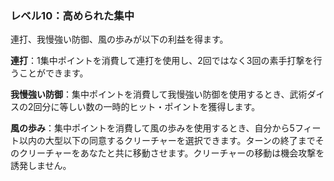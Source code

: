 ### レベル10：高められた集中

連打、我慢強い防御、風の歩みが以下の利益を得ます。

**連打**：1集中ポイントを消費して連打を使用し、2回ではなく3回の素手打撃を行うことができます。

**我慢強い防御**：集中ポイントを消費して我慢強い防御を使用するとき、武術ダイスの2回分に等しい数の一時的ヒット・ポイントを獲得します。

**風の歩み**：集中ポイントを消費して風の歩みを使用するとき、自分から5フィート以内の大型以下の同意するクリーチャーを選択できます。ターンの終了までそのクリーチャーをあなたと共に移動させます。クリーチャーの移動は機会攻撃を誘発しません。
